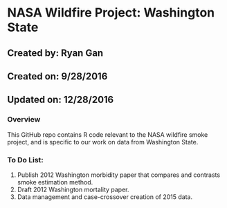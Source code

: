 # NASA Wildfire Project: Washington State
## Created by: Ryan Gan
## Created on: 9/28/2016
## Updated on: 12/28/2016

### Overview
This GitHub repo contains R code relevant to the NASA wildfire smoke project, and is specific to our work on data from Washington State.

### To Do List:
1. Publish 2012 Washington morbidity paper that compares and contrasts smoke estimation method.
2. Draft 2012 Washington mortality paper.
3. Data management and case-crossover creation of 2015 data.
